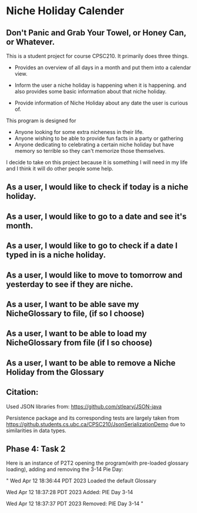 # Niche Holiday Calender

## Don't Panic and Grab Your Towel, or Honey Can, or Whatever.

This is a student project for course CPSC210. It primarily 
does three things.

- Provides an overview of all days in a month and put them into
a calendar view.

- Inform the user a niche holiday is happening when it is happening. and
also provides some basic information about that niche holiday.

- Provide information of Niche Holiday about any date the user
is curious of.

This program is designed for 
- Anyone looking for some extra nicheness in their life.
- Anyone wishing to be able to provide fun facts in a party or gathering
- Anyone dedicating to celebrating a certain niche holiday but have
memory so terrible so they can't memorize those themselves.

I decide to take on this project because it is something I will need
in my life and I think it will do other people some help.

## As a user, I would like to check if today is a niche holiday.
## As a user, I would like to go to a date and see it's month.
## As a user, I would like to go to check if a date I typed in is a niche holiday.
## As a user, I would like to move to tomorrow and yesterday to see if they are niche.
## As a user, I want to be able save my NicheGlossary to file, (if so I choose)
## As a user, I want to be able to load my NicheGlossary from file (if I so choose)
## As a user, I want to be able to remove a Niche Holiday from the Glossary




## Citation:
Used JSON libraries from: https://github.com/stleary/JSON-java

Persistence package and its corresponding tests are largely taken from https://github.students.cs.ubc.ca/CPSC210/JsonSerializationDemo
due to similarities in data types. 


## Phase 4: Task 2
Here is an instance of P2T2 opening the program(with pre-loaded glossary loading),
adding and removing the 3-14 Pie Day:

"
Wed Apr 12 18:36:44 PDT 2023
Loaded the default Glossary

Wed Apr 12 18:37:28 PDT 2023
Added: PIE Day 3-14

Wed Apr 12 18:37:37 PDT 2023
Removed: PIE Day 3-14
"








